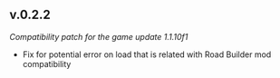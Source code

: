 ﻿## v.0.2.2

_Compatibility patch for the game update 1.1.10f1_

- Fix for potential error on load that is related with Road Builder mod compatibility